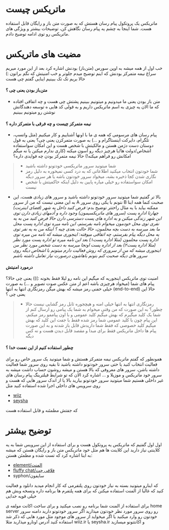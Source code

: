 # ماتریکس چیست
ماتریکس یک پروتکول پیام رسان هستش که به صورت متن باز و رایگان قابل استفاده هست. شما اینجا به چشم یه پیام رسان نگاهش کن، توضیحات بیشتر و ویژگی های ماتریکس رو توی ادامه توضیح دادم.

# مضیت های ماتریکس
خب اول از همه میشه به اوپن سورس (متن‌باز) بودنش اشاره کرد
بعد از این مورد میریم سراغ نیمه متمرکز بودنش که اینم توضیح میدم جلوتر
و خب امنیتش که نگم براتون :)
حالا بریم تک تک ببینیم اینایی گفتم چی هست
#### متن‌باز بودن یعنی چی ؟
- متن باز بودن یعنی ما میدونیم و میتونیم ببینیم پشتش چی هست و چه اتفاقی افتاده که ما الان یه چیزی به اسم ماتریکس داریم و به قولی کد هایی ه توسعه دهندگانش نوشتن رو میتونیم ببینیم

#### نیمه متمرکز چیست و چه فرقی با متمرکز داره ؟
- پیام رسان های مرسومی که همه ی ما با اونها آشناییم و کار میکنیم (مثل واتسپ، تلگرام، دایرکت اینستاگرام و ...) به صورت متمرکزن یعنی چی؟ یعنی به قول دوستان دست دژمن هستن و مالکیتش با شخص هست و این امکان سواستفاده اشخاص/دولت ها/یا هرچیز دیگه رو آسون میکنه (کاری ندارم میکنن یا نه میگم امکانش رو فراهم میکنه!) حالا نیمه متمرکز بودن چه فوایدی داره؟
> - شما میتونید سرور ماتریکسی خودتونو داشته باشید
> - شما خودتون انتخاب میکنید اطلاعاتی که به درد کسی نمیخوره به دلیل رمز نگاری شدن کجا ذخیره بشه، میخواد سرور خودتون باشه یا هر سرور دیگه
> - امکان سواستفاده رو خیلی میاره پایین به دلیل اینکه حاکمیتش با شخص نیست
- بالا تر گفتیم شما میتونید سرور خودتونو داشته باشید و سرور های زیادی هست، این به این معنی نیست که من از سرور A نتونم با یکی روی سرور B صحبت کنما
همه اینا ممکنه
بیاید با یه مثال راحتتر توضیح بدم:
*_فرض کنید داخل یه شهر (فضای اینترنت) چهارتا اداره پست (سرور های ماتریکسیمون) وجود داره و آدمهای زیادی دارن توی این شهر زندگی میکنن و به اداره های پست دسترسی دارن حالا فرض کنید من به یه نفری توی محل خودمون میخوام نامه بفرستم، این نامه میره توی اداره پست محل ما بعد میرسه به دست بچه محلمون، حالا حالت بعدی چیه ؟ اینکه من به یه نفر توی یه محل دیگه پیام بفرستم، چه اتفاقی میوفته: اینجوری میشه که نامه من میره توی اداره پست محلمون (مثلا اداره پست۱) بعد این نامه میره تو اداره پست مورد نظر (مثلا اداره پست۲) بعد از اداره پست اونجا میرسه به دست شخص مورد نظر من اینجوری میشه که من از سروری که روش فعالیت دارم میتونم با اشخاص دیگه روی سرور های دیگه صحبت کنم بتونم باهاشون درصورت نیاز تعامل داشته باشم_*

#### درمورد امنیتش
امنیت توی ماتریکس اینجوریه که میگیم این نامه رو لیلا فقط بخونه :))) یعنی چی حالا؟
پیام های شما (میخواد هرچیزی باشه اعم از متن عکس صوت تصویر و ...) به صورت خیلی خفنی رمز میشه که بهش میگن رمزنگاری انتها به انتها (end-to-end) حالا این یعنی چی ؟
> - رمزنگاری انتها به انتها خیلی امنه و هیچجوره ثابل رمز گشایی نیست حالا چطور؟ به این صورت که من وقتی میخوام به شما یک پیامی رو ارسال کنم از شما یک کلید میگیرم که بهش میگیم کلید عمومی و با اون پیاممو رمز میکنم، این پیام چون با کلید عمومی شما رمز شده فقط با جفت این کلید که بهش میگیم کلید خصوصی که فقط شما داریدش قابل باز شدنه و به این صورت پیام ها داخل ماتریکس فقط برای مبدا و مقصد قابل دیدن هست و نه کس دیگه

#### چطور استفاده کنیم از این نعمت خدا ؟
همونطور که گفتم ماتریکس نیمه متمرکز هستش و شما میتونید یک سرور خاص رو برای فعالیت انتخاب کنید یا حتی سرور خودتونو داشته باشید تا بقیه روی سرور شما فعالیت داشته باشن، سرور های معروفی که بالا هستن و میشه روشون حساب داشت میشه به سرور خود ماتریکس و موزیلا و ... اشاره کرد
الان که تو شرایط فیلترینگ پیام رسان های غیر داخلی هستیم شما میتونید سرور خودتونو بیارید بالا یا از اندک سرور هایی که هست و روی سرویس های داخلی اجرا شده استفاده کنید مثل
- [wiiz](https://chat.wiiz.ir)
- [seysha](https://chat.seysha.ir)

که جفتش مطمئنه و قابل استفاده هست

# توضیح بیشتر
اول اول گفتیم که ماتریکس یه پروتکول هست و برای استفاده از این سرویس شما به یه کلاینتی نیاز دارید
این کلاینت ها هم مثل خود ماتریکس متن باز و رایگان هستن که میشه به اینا اشاره کرد که تست شده و مطمئن هستن:
- [element/المنت](https://element.io)
- [fluffy chat/فلافی چت](https://fluffychat.im)
- syphon/سایفون

که اینارو میتونید بسته به نیاز خودتون روی پلتفرمی که کار انجام میدید دانلود و فعالیت کنید که غالبا از المنت استفاده میکنن که برای همه پلتفرم ها برنامه داره ونسخه وبش هم خیلی قویه خدایی

برای استفاده از المنت شما برنامه رو نصب میکنید و برای ساخت اکانت مولفه ی home server رو روی سرور مورد نظر خودتون میذارید
اگر سرور خودتونو دارید دامنه سرور خودتون رو وارد میکنید یا اگر میخواید از سرور های موجود مثل مورد هایی که ذکر شد استفاده کنید آدرس اونارو میذارید مثلا wiiz.ir یا seysha.ir و اکانتتونو میسازید 
